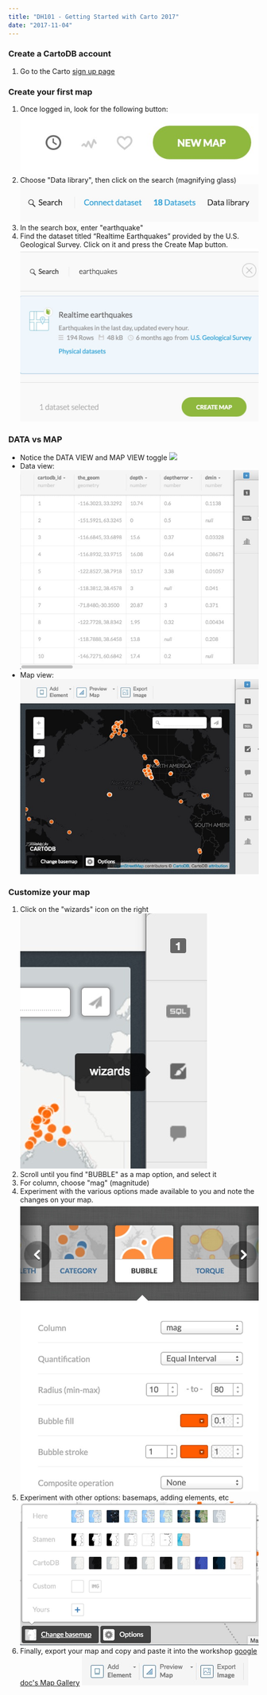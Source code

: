 ```yaml
---
title: "DH101 - Getting Started with Carto 2017"
date: "2017-11-04"
---
```


### Create a CartoDB account

1. Go to the Carto [sign up page](https://cartodb.com/signup?plan=academy)

### [](https://github.com/albertkun/cartodb-workshop/wiki/2-Getting-started-with-CartoDB#create-your-first-map)Create your first map

1. Once logged in, look for the following button: ![](images/Screen%20Shot%202016-04-25%20at%2011.42.41%20AM.jpg)
2. Choose "Data library", then click on the search (magnifying glass) ![](images/Screen%20Shot%202016-04-25%20at%2011.43.50%20AM.jpg)
3. In the search box, enter "earthquake"
4. Find the dataset titled “Realtime Earthquakes” provided by the U.S. Geological Survey. Click on it and press the Create Map button. ![](images/Screen%20Shot%202016-04-25%20at%2011.49.01%20AM.jpg)

### [](https://github.com/albertkun/cartodb-workshop/wiki/2-Getting-started-with-CartoDB#data-vs-map)DATA vs MAP

- Notice the DATA VIEW and MAP VIEW toggle ![](https://camo.githubusercontent.com/0ab43375eac302d6b0766b411ba5232268fc502f/687474703a2f2f73616e64626f782e696472652e75636c612e6564752f73616e64626f782f77702d636f6e74656e742f75706c6f6164732f323031362f30342f53637265656e2d53686f742d323031362d30342d32352d61742d342e32332e31332d504d2e6a7067)
- Data view:![](images/Screen%20Shot%202016-04-25%20at%204.25.46%20PM.jpg)
- Map view:![](images/Screen%20Shot%202016-04-25%20at%204.24.45%20PM.jpg)

### [](https://github.com/albertkun/cartodb-workshop/wiki/2-Getting-started-with-CartoDB#customize-your-map)Customize your map

1. Click on the "wizards" icon on the right![](images/Screen%20Shot%202016-04-25%20at%2011.53.03%20AM.jpg)
2. Scroll until you find "BUBBLE" as a map option, and select it
3. For column, choose "mag" (magnitude)
4. Experiment with the various options made available to you and note the changes on your map.![](images/Screen%20Shot%202016-04-25%20at%2011.55.30%20AM.jpg)
5. Experiment with other options: basemaps, adding elements, etc![](images/changebasemaps.jpg)
6. Finally, export your map and copy and paste it into the workshop [google doc's Map Gallery](https://docs.google.com/document/d/1OsEta8QOMyP7T75WH_PV0HBqDtYCK8qj_U9BB-swFpc/edit#heading=h.fdfh2lbses36) ![](images/Screen%20Shot%202016-04-25%20at%204.32.24%20PM.jpg)
